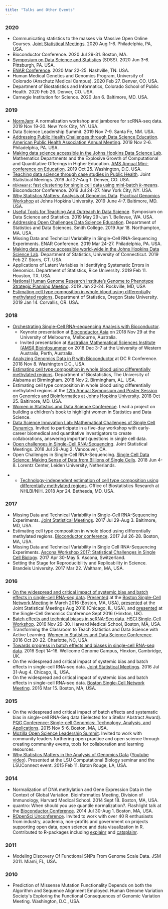 ```yaml
---
title: "Talks and Other Events"
---
```


### 2020

- Communicating statistics to the masses via Massive Open Online Courses. [Joint Statistical Meetings](https://ww2.amstat.org/meetings/jsm/2020/). 2020 Aug 1-6. Philadelphia, PA, USA.
- Bioconductor Conference. 2020 Jul 29-31. Boston, MA.
- [Symposium on Data Science and Statistics](https://ww2.amstat.org/meetings/sdss/2020/)
(SDSS). 2020 Jun 3-6. Pittsburgh, PA. USA.
- [ENAR Conference](https://enar.org/meetings/spring2020/). 2020 Mar 22-25. Nashville, TN. USA.
- Human Medical Genetics and Genomics Program, University of Colorado (Anschutz Medical Campus). 2020 Feb 27. Denver, CO. USA.
- Department of Biostatistics and Informatics, Colorado School of Public Health. 2020 Feb 26. Denver, CO. USA.
- Carnegie Institution for Science. 2020 Jan 6. Baltimore, MD. USA.

### 2019

- [NormJam](https://normjam.github.io): A normalization workshop and jamboree for scRNA-seq data. 2019 Nov 19-20. New York City, NY. USA.
- Data Science Leadership Summit. 2019 Nov 7-9. Santa Fe, NM. USA. 
- [Addressing Public Health Challenges through Data Science Education](https://docs.google.com/presentation/d/1emK1ORCmRaJLYDYwWPGhaqNRY2D8cdem_EIFmCmqS00/edit?usp=sharing). [American Public Health Association Annual Meeting](https://www.apha.org/annualmeeting). 2019 Nov 2-6. Philadelphia, PA. USA.
- [Making data science accessible in the Johns Hopkins Data Science Lab](https://docs.google.com/presentation/d/1whqrmbkilpZopqfg8MQ6MRJR2PYUAAsbCxwK-eq-HDM/edit?usp=sharing). Mathematics Departments and the Explosive Growth of Computational and Quantitative Offerings in Higher Education. [AMS Annual Mini-conference on Education](http://www.ams.org/meetings/coeminiconference). 2019 Oct 25. Washington, D.C. USA. 
- [Teaching data science through case studies in Public Health](https://speakerdeck.com/stephaniehicks/teaching-data-science-through-case-studies-in-public-health). Joint Statistical Meeings. 2019 Jul 27-Aug 1. Denver, CO. USA. 
- [`mbkmeans`: fast clustering for single cell data using mini-batch _k_-means](https://docs.google.com/presentation/d/1AlwLGTlc3ZFxY8PLpCZ5cwD3ktQyQqb1V6qub2I8360/edit?usp=sharing). Bioconductor Conference. 2019 Jul 24-27. New York City, NY. USA.
- [Why Statistics Matters: Analysis of Genomics Data](https://speakerdeck.com/stephaniehicks/why-statistics-matters-in-the-analysis-of-genomics-data). [Practical Genomics Workshop](http://genomics.jhu.edu/workshop.html) at Johns Hopkins University. 2019 June 4-7. Baltimore, MD. USA.
- [Useful Tools for Teaching And Outreach In Data Science](https://speakerdeck.com/stephaniehicks/useful-tools-for-teaching-and-outreach-in-data-science). Symposium on Data Science and Statistics. 2019 May 29-Jun 1. Bellevue, WA. USA.
- [Addressing Open Challenges Data Science Education](https://speakerdeck.com/stephaniehicks/addressing-open-challenges-in-data-science-education). Department of Statistics and Data Sciences, Smith College. 2019 Apr 18. Northampton, MA. USA.
- Missing Data and Technical Variability in Single-Cell RNA-Sequencing Experiments. ENAR Conference. 2019 Mar 24-27. Philadelphia, PA. USA.
- [Making data science accessible world-wide in the Johns Hopkins Data Science Lab](https://speakerdeck.com/stephaniehicks/making-data-science-accessible-in-the-johns-hopkins-data-science-lab). Department of Statistics, University of Connecticut. 2019 Feb 27. Storrs, CT. USA.
- Applications of Latent Variables in Identifying Systematic Errors in Genomics. Department of Statistics, Rice University. 2019 Feb 11. Houston, TX. USA.
- [National Human Genome Research Institute’s Genome to Phenotype Strategic Planning Meeting](https://www.genome.gov/27572552/from-genome-to-phenotype--genomic-variation-identification-association-and-function-in-human-health-and-disease/). 2019 Jan 22-24. Rockville, MD, USA
- [Estimating cell type composition in whole blood using differentially methylated regions](https://speakerdeck.com/stephaniehicks/methylcc-presentation). Department of Statistics, Oregon State University. 2019 Jan 14. Corvallis, OR. USA.

### 2018 

- [Orchestrating Single-Cell RNA-sequencing Analysis with Bioconductor](https://speakerdeck.com/stephaniehicks/orchestrating-single-cell-rna-sequencing-analysis-with-bioconductor). 
    - Keynote presentation at [Bioconductor Asia](https://bioconductor.github.io/BiocAsia/) on 2018 Nov 29 at the University of Melbourne, Melbourne, Australia. 
    - Invited presentation at [Australian Mathematical Sciences Institute (AMSI) Bioinfosummer](https://bis.amsi.org.au) on 2018 Dec 3-7 at the University of Western Australia, Perth, Australia.
- [Analyzing Genomics Data in R with Bioconductor](https://speakerdeck.com/stephaniehicks/analyzing-genomics-data-in-r-with-bioconductor) at DC R Conference. 2018 Nov 8. Washington D.C., USA.
- [Estimating cell type composition in whole blood using differentially methylated regions](https://speakerdeck.com/stephaniehicks/methylcc-presentation).
Department of Biostatistics, The University of Alabama at Birmingham. 2018 Nov 2. Birmingham, AL. USA.
- Estimating cell type composition in whole blood using differentially methylated regions at the [12th Annual Symposium and Poster Session on Genomics and Bioinformatics at Johns Hopkins University](http://genomics.jhu.edu/symposium.html). 2018 Oct 25. Baltimore, MD. USA.
- [Women in Statistics and Data Science Conference](https://ww2.amstat.org/meetings/wsds/2018/). Lead a project on building a children's book to highlight women in Statistics and Data Science.
- [Data Science Innovation Lab: Mathematical Challenges of Single Cell Dynamics](https://bigdatau.ini.usc.edu/innovationlab2018). Invited to participate in a five-day workshop with early-career biomedical and quantitative investigators to create collaborations, answering important questions in single cell data.
- [Open challenges in Single-Cell RNA-Sequencing](https://ww2.amstat.org/meetings/jsm/2018/onlineprogram/ActivityDetails.cfm?SessionID=215111). Joint Statistical Meetings. 2018 Jul 29-Aug 2. Vancouver, CA.
- Open Challenges in Single-Cell RNA-Sequencing. [Single Cell Data Science: Making Sense of Data from Billions of Single Cells](http://lorentzcenter.nl/lc/web/2018/986/info.php3?wsid=986&venue=Oort). 2018 Jun 4-8. Lorentz Center, Leiden University, Netherlands.
* - [Technology-independent estimation of cell type composition using differentially methylated regions](https://speakerdeck.com/stephaniehicks/methylcc-presentation). Office of Biostatistics Research at NHLBI/NIH. 2018 Apr 24. Bethesda, MD. USA.


### 2017

- Missing Data and Technical Variability in Single-Cell RNA-Sequencing Experiments. [Joint Statistical Meetings](https://ww2.amstat.org/meetings/jsm/2017/). 2017 Jul 29-Aug 3. Baltimore, MD, USA.
- Estimating cell type composition in whole blood using differentially methylated regions. [Bioconductor conference](http://bioconductor.org/help/course-materials/2017/BioC2017/). 2017 Jul 26-28. Boston, MA, USA.
- Missing Data and Technical Variability in Single Cell RNA-Sequencing Experiments. [Ascona Workshop 2017: Statistical Challenges in Single Cell Biology](https://www.bsse.ethz.ch/cbg/cbg-news/ascona-2017.html). 2017 Apr 30-May 5. Ascona, Switzerland.
- Setting the Stage for Reproducibility and Replicability in Science. Brandeis University. 2017 Mar 22. Waltham, MA, USA.


### 2016

- [On the widespread and critical impact of systemic bias and batch effects in single-cell RNA-seq data](https://speakerdeck.com/stephaniehicks/towards-progress-in-batch-effects-and-biases-in-single-cell-rna-seq-data). [Presented](http://hsci.harvard.edu/event/widespread-and-critical-impact-systemic-bias-and-batch-effects-single-cell-rna-seq-data?delta=0) at the [Boston Single-Cell Network Meeting](http://www.singlecellnetwork.org) in March 2016 (Boston, MA, USA), [presented](https://www.amstat.org/meetings/jsm/2016/onlineprogram/MainSearchResults.cfm) at the Joint Statistical Meetings Aug 2016 (Chicago, IL, USA), and [presented](https://coursesandconferences.wellcomegenomecampus.org/events/item.aspx?e=596) at the Single-Cell Genomics Conference Sept 2016 (Hinxton, UK). 
- [Batch effects and technical biases in scRNA-Seq data](https://github.com/hms-dbmi/scw/tree/master/scw2016/tutorials/batcheffects). [HSCI Single-Cell Workshop](http://hsci.harvard.edu/event/save-date-single-cell-analysis-workshop). 2016 Nov 29-30. Harvard Medical School, Boston, MA, USA.
- Transforming the Classroom to Teach Statistics and Data Science with Active Learning. [Women in Statistics and Data Science Conference](http://www.amstat.org/meetings/wsds/2016/). 2016 Oct 20-22. Charlotte, NC, USA.
- [Towards progress in batch effects and biases in single-cell RNA-seq data](https://speakerdeck.com/stephaniehicks/towards-progress-in-batch-effects-and-biases-in-single-cell-rna-seq-data). 2016 Sept 14-16. Wellcome Genome Campus, Hinxton, Cambridge, UK.
- On the widespread and critical impact of systemic bias and batch effects in single-cell RNA-seq data. [Joint Statistical Meetings](https://www.amstat.org/meetings/jsm/2016/onlineprogram/MainSearchResults.cfm). 2016 Jul 31-Aug 4. Chicago, IL, USA.
- On the widespread and critical impact of systemic bias and batch effects in single-cell RNA-seq data. [Boston Single-Cell Network Meeting](http://hsci.harvard.edu/event/widespread-and-critical-impact-systemic-bias-and-batch-effects-single-cell-rna-seq-data?delta=0). 2016 Mar 15. Boston, MA, USA.


### 2015 

- On the widespread and critical impact of batch effects and systematic bias in single-cell RNA-Seq data (Selected for a Stellar Abstract Award). [PQG Conference: Single-cell Genomics: Technology, Analysis, and Applications](https://www.hsph.harvard.edu/2015-pqg-conference/). 2015 Nov 5-6. Boston, MA, USA.
- [Mozilla Open Science Leadership Summit](https://www.mozillascience.org/open-science-summit-2015). Invited to work with community leaders furthering open practice and open science through creating community events, tools for collaboration and learning resources.
- [Why Statistics Matters in the Analysis of Genomics Data](https://speakerdeck.com/stephaniehicks/why-statistics-matters-in-the-analysis-of-genomics-data) ([Youtube video](https://www.youtube.com/watch?v=3EVtJPz4kCI)). Presented at the LSU Computational Biology seminar and the LSUConnect event. 2015 Feb 11. Baton Rouge, LA, USA.


### 2014 

- Normalization of DNA methylation and Gene Expression Data in the Context of Global Variation. Bioinformatics Meeting, Division of Immunology, Harvard Medical School. 2014 Sept 18. Boston, MA, USA.
- quantro: When should you use quantile normalization?. Flashlight talk at the [Bioconductor Conference](https://www.bioconductor.org/help/course-materials/2014/BioC2014/). 2014 Jul 30-Aug 1. Boston, MA, USA.
- [ROpenSci Unconference](http://unconf.ropensci.org). Invited to work with over 40 R enthusiasts from industry, academia, non-profits and government on projects supporting open data, open science and data visualization in R. Contributed to R-packages including [explainr](https://github.com/hilaryparker/explainr) and [catsplainr](https://github.com/hilaryparker/catsplainr).


### 2011 

- Modeling Discovery Of Functional SNPs From Genome Scale Data. JSM 2011. Miami, FL, USA.

### 2010 

- Prediction of Missense Mutation Functionality Depends on both the Algorithm and Sequence Alignment Employed. Human Genome Variation Society's Exploring the Functional Consequences of Genomic Variation Meeting. Washington, D.C., USA.


